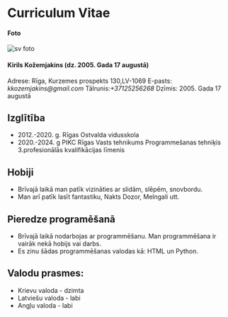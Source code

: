 # Curriculum Vitae
#### Foto
![sv foto](https://d.radikal.ru/d17/2102/71/32ba5c7ee5af.png)
#### Kirils Kožemjakins (dz. 2005. Gada 17 augustā)
Adrese: Rīga, Kurzemes prospekts 130,LV-1069
E-pasts: _kkozemjakins@gmail.com_
Tālrunis:_+37125256268_
Dzīmis: 2005. Gada 17 augustā

## Izglītība
* 2012.-2020. g. Rīgas Ostvalda vidusskola
* 2020.-2024. g PIKC Rīgas Vasts tehnikums Programmešanas tehniķis 3.profesionālās kvalifikācijas līmenis

## Hobiji
* Brīvajā laikā man patīk vizināties ar slidām, slēpēm, snovbordu. 
* Man arī patīk lasīt fantastiku, Nakts Dozor, Melngali utt.

## Pieredze programēšanā
* Brīvajā laikā nodarbojas ar programmēšanu. Man programmēšana ir vairāk nekā hobijs vai darbs.
* Es zinu šādas programmēšanas valodas kā: HTML un Python.
## Valodu prasmes:
* Krievu valoda - dzimta
* Latviešu valoda - labi
* Angļu valoda - labi


